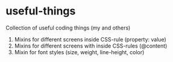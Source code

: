 # useful-things
Collection of useful coding things (my and others)

1. Mixins for different screens inside CSS-rule (property: value)
2. Mixins for different screens with inside CSS-rules (@content)
3. Mixin for font styles (size, weight, line-height, color)
